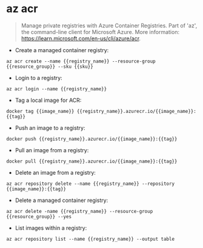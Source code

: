 # az acr

> Manage private registries with Azure Container Registries.
> Part of 'az', the command-line client for Microsoft Azure.
> More information: <https://learn.microsoft.com/en-us/cli/azure/acr>.

- Create a managed container registry:

`az acr create --name {{registry_name}} --resource-group {{resource_group}} --sku {{sku}}`

- Login to a registry:

`az acr login --name {{registry_name}}`

- Tag a local image for ACR:

`docker tag {{image_name}} {{registry_name}}.azurecr.io/{{image_name}}:{{tag}}`

- Push an image to a registry:

`docker push {{registry_name}}.azurecr.io/{{image_name}}:{{tag}}`

- Pull an image from a registry:

`docker pull {{registry_name}}.azurecr.io/{{image_name}}:{{tag}}`

- Delete an image from a registry:

`az acr repository delete --name {{registry_name}} --repository {{image_name}}:{{tag}}`

- Delete a managed container registry:

`az acr delete -name {{registry_name}} --resource-group {{resource_group}} --yes`

- List images within a registry:

`az acr repository list --name {{registry_name}} --output table`
